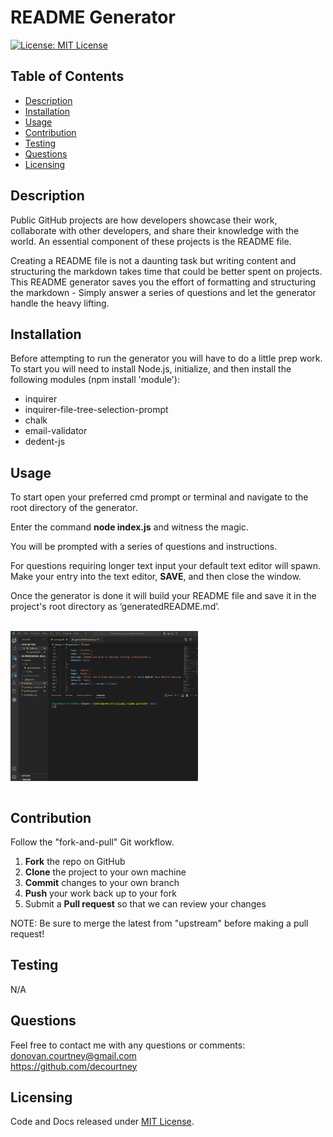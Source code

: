 # README Generator

[![License: MIT License](https://img.shields.io/badge/License-MIT-blue.svg)](https://choosealicense.com/licenses/mit/)
  
## Table of Contents

* [Description](#description)
* [Installation](#installation)
* [Usage](#usage)
* [Contribution](#contribution)
* [Testing](#testing)
* [Questions](#questions)
* [Licensing](#licensing)

## Description

Public GitHub projects are how developers showcase their work, collaborate with other developers, and share their knowledge with the world. An essential component of these projects is the README file.

Creating a README file is not a daunting task but writing content and structuring the markdown takes time that could be better spent on projects. This README generator saves you the effort of formatting and structuring the markdown - Simply answer a series of questions and let the generator handle the heavy lifting.

## Installation

Before attempting to run the generator you will have to do a little prep work. To start you will need to install Node.js, initialize, and then install the following modules (npm install 'module'):

- inquirer
- inquirer-file-tree-selection-prompt
- chalk
- email-validator
- dedent-js

## Usage

To start open your preferred cmd prompt or terminal and navigate to the root directory of the generator.

Enter the command **node index.js** and witness the magic.

You will be prompted with a series of questions and instructions.

For questions requiring longer text input your default text editor will spawn. Make your entry into the text editor, **SAVE**, and then close the window.

Once the generator is done it will build your README file and save it in the project's root directory as ‘generatedREADME.md’.

<br>
  <div>
      <img src="./assets/media/README_generator_usage.gif" target="_blank" alt="" style="max-width: 300px; display: block;" />  
  </div>
<br>

## Contribution

Follow the "fork-and-pull" Git workflow.

  1. **Fork** the repo on GitHub
  2. **Clone** the project to your own machine
  3. **Commit** changes to your own branch
  4. **Push** your work back up to your fork
  5. Submit a **Pull request** so that we can review your changes

NOTE: Be sure to merge the latest from "upstream" before making a pull request!

## Testing

N/A

## Questions

Feel free to contact me with any questions or comments:  
<donovan.courtney@gmail.com>  
<https://github.com/decourtney>

## Licensing

Code and Docs released under [MIT License](https://choosealicense.com/licenses/mit/).
